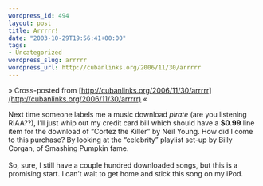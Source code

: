 ```yaml
--- 
wordpress_id: 494
layout: post
title: Arrrrr!
date: "2003-10-29T19:56:41+00:00"
tags: 
- Uncategorized
wordpress_slug: arrrrr
wordpress_url: http://cubanlinks.org/2006/11/30/arrrrr
---
```

&raquo; Cross-posted from [http://cubanlinks.org/2006/11/30/arrrrr](http://cubanlinks.org/2006/11/30/arrrrr) &laquo;

<p>Next time someone labels me a music download <em>pirate</em> (are you listening <span class="caps">RIAA</span>??), I&#8217;ll just whip out my credit card bill which should have a <b>$0.99</b> line item for the download of &#8220;Cortez the Killer&#8221; by Neil Young.  How did I come to this purchase?  By looking at the &#8220;celebrity&#8221; playlist set-up by Billy Corgan, of Smashing Pumpkin fame.
<br/><br/>
So, sure, I still have a couple hundred downloaded songs, but this is a promising start.  I can&#8217;t wait to get home and stick this song on my iPod.</p>
